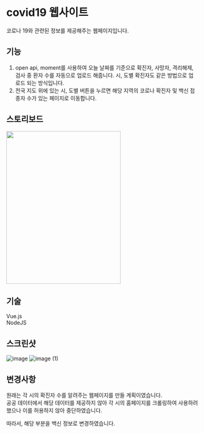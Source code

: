 # covid19 웹사이트
코로나 19와 관련된 정보를 제공해주는 웹페이지입니다.

## 기능
1. open api, moment를 사용하여 오늘 날짜를 기준으로 확진자, 사망자, 격리해제, 검사 중 환자 수를 자동으로 업로드 해줍니다. 시, 도별 확진자도 같은 방법으로 업로드 되는 방식입니다. 
2. 전국 지도 위에 있는 시, 도별 버튼을 누르면 해당 지역의 코로나 확진자 및 백신 접종자 수가 있는 페이지로 이동합니다. 

## 스토리보드
<img src="https://user-images.githubusercontent.com/87973617/180376040-01f3f012-7a23-4d08-b192-2718b361e74f.png" width="300" height="400"/>

## 기술 
Vue.js <br/>
NodeJS

## 스크린샷
![image](https://user-images.githubusercontent.com/87973617/180380819-d95b1104-9682-4641-a1c2-426dee4f3328.png)
![image (1)](https://user-images.githubusercontent.com/87973617/180380861-df1ba3a6-c385-4372-b1e1-2312766a0d8a.png)




## 변경사항
원래는 각 시의 확진자 수를 알려주는 웹페이지를 만들 계획이였습니다. <br/>
공공 데이터에서 해당 데이터를 제공하지 않아 각 시의 홈페이지를 크롤링하여 사용하려 했으나 이를 허용하지 않아 중단하였습니다.

따라서, 해당 부분을 백신 정보로 변경하였습니다.


